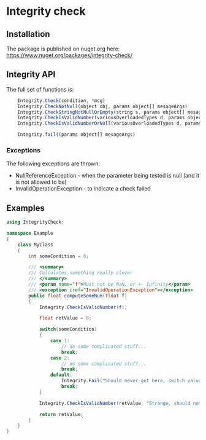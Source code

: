 # Integrity check

## Installation

The package is published on nuget.org here:
https://www.nuget.org/packages/integrity-check/

## Integrity API

The full set of functions is:

```JavaScript
    Integrity.Check(condition, *msg)
    Integrity.CheckNotNull(object obj, params object[] mesageArgs)
    Integrity.CheckStringNotNullOrEmpty(string s, params object[] mesageArgs)
    Integrity.CheckIsValidNumber(variousOverloadedTypes d, params object[] mesageArgs)
    Integrity.CheckIsValidNumberOrNull(variousOverloadedTypes d, params object[] mesageArgs)

    Integrity.fail((params object[] mesageArgs)
```
### Exceptions

The following exceptions are thrown:
* NullReferenceException - when the parameter being tested is null (and it is not allowed to be)
* InvalidOperationException - to indicate a check failed

## Examples

```c#
using IntegrityCheck;

namespace Example
{
    class MyClass
    {
        int someCondition = 0;

        /// <summary>
        /// Calculates something really clever
        /// </summary>
        /// <param name="f">Must not be NaN, or +- Infinity</param>
        /// <exception cref="InvalidOperationException"></exception>
        public float computeSomeNum(float f)
        {
            Integrity.CheckIsValidNumber(f);

            float retValue = 0;

            switch(someCondition)
            {
                case 1:
                    // do some complicated stuff...
                    break;
                case 2:
                    // do some complicated stuff...
                    break;
                default:
                    Integrity.Fail("Should never get here, switch value was {}", someCondition);
                    break;
            }

            Integrity.CheckIsValidNumber(retValue, "Strange, should not be possible... retValue is {}", retValue);

            return retValue;
        }
    }
}
```